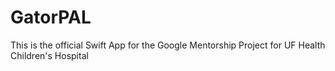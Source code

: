 # GatorPAL
This is the official Swift App for the Google Mentorship Project for UF Health Children's Hospital
